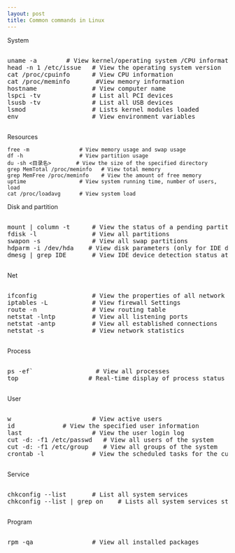 ```yaml
---
layout: post
title: Common commands in Linux
---
```


System

<pre>

uname -a        # View kernel/operating system /CPU information  
head -n 1 /etc/issue   # View the operating system version  
cat /proc/cpuinfo      # View CPU information  
cat /proc/meminfo       #View memory information
hostname               # View computer name  
lspci -tv              # List all PCI devices  
lsusb -tv              # List all USB devices  
lsmod                  # Lists kernel modules loaded  
env                    # View environment variables  

</pre>    


Resources

```
free -m                # View memory usage and swap usage  
df -h                  # View partition usage  
du -sh <目录名>        # View the size of the specified directory  
grep MemTotal /proc/meminfo   # View total memory  
grep MemFree /proc/meminfo    # View the amount of free memory  
uptime                 # View system running time, number of users, load  
cat /proc/loadavg      # View system load  
```   


Disk and partition

<pre>

mount | column -t      # View the status of a pending partition  
fdisk -l               # View all partitions  
swapon -s              # View all swap partitions  
hdparm -i /dev/hda    # View disk parameters (only for IDE devices)  
dmesg | grep IDE       # View IDE device detection status at startup  

</pre>   

Net

<pre>

ifconfig               # View the properties of all network interfaces  
iptables -L            # View firewall Settings  
route -n               # View routing table  
netstat -lntp          # View all listening ports  
netstat -antp          # View all established connections  
netstat -s             # View network statistics  

</pre>   

Process

<pre>

ps -ef`                 # View all processes  
top                   # Real-time display of process status  

</pre>   

User

<pre>

w                      # View active users
id <username>            # View the specified user information
last                   # View the user login log
cut -d: -f1 /etc/passwd   # View all users of the system
cut -d: -f1 /etc/group    # View all groups of the system
crontab -l             # View the scheduled tasks for the current user

</pre>      

Service

<pre>

chkconfig --list       # List all system services
chkconfig --list | grep on    # Lists all system services started

</pre>   

Program

<pre>

rpm -qa                # View all installed packages

</pre>   
